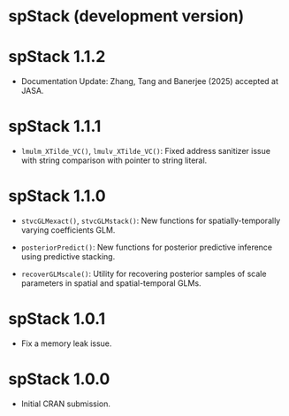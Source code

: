 # spStack (development version)

# spStack 1.1.2

* Documentation Update: Zhang, Tang and Banerjee (2025) accepted at JASA.

# spStack 1.1.1

* `lmulm_XTilde_VC()`, `lmulv_XTilde_VC()`: Fixed address sanitizer issue with string comparison with pointer to string literal.

# spStack 1.1.0

* `stvcGLMexact()`, `stvcGLMstack()`: New functions for spatially-temporally varying coefficients GLM.

* `posteriorPredict()`: New functions for posterior predictive inference using predictive stacking.

* `recoverGLMscale()`: Utility for recovering posterior samples of scale parameters in spatial and spatial-temporal GLMs.

# spStack 1.0.1

* Fix a memory leak issue.

# spStack 1.0.0

* Initial CRAN submission.
